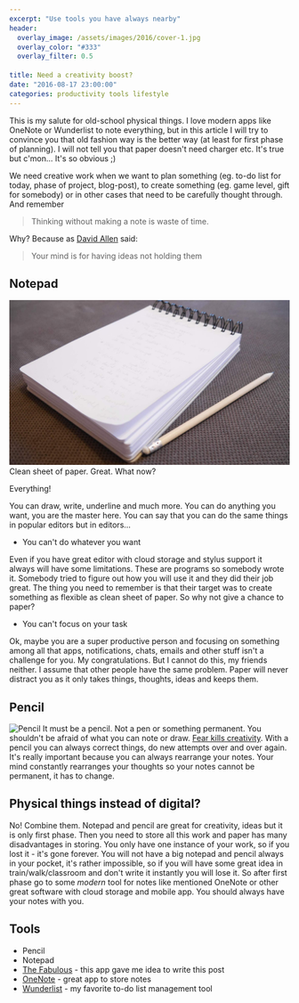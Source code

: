 ```yaml
---
excerpt: "Use tools you have always nearby"
header:
  overlay_image: /assets/images/2016/cover-1.jpg
  overlay_color: "#333"
  overlay_filter: 0.5

title: Need a creativity boost?
date: "2016-08-17 23:00:00"
categories: productivity tools lifestyle
---
```

This is my salute for old-school physical things. I love modern apps like OneNote or Wunderlist to note everything, but in this article I will try to convince you that old fashion way is the better way (at least for first phase of planning). I will not tell you that paper doesn't need charger etc. It's true but c'mon... It's so obvious ;)

We need creative work when we want to plan something (eg. to-do list for today, phase of project, blog-post), to create something (eg. game level, gift for somebody) or in other cases that need to be carefully thought through. And remember
>Thinking without making a note is waste of time.

Why? Because as [David Allen](http://gettingthingsdone.com/) said:
>Your mind is for having ideas not holding them

## Notepad
![Notepad photo](/assets/images/2016/notepad--2-.jpg)
Clean sheet of paper. 
Great. 
What now? 

Everything!

You can draw, write, underline and much more. You can do anything you want, you are the master here. You can say that you can do the same things in popular editors but in editors...

- You can't do whatever you want

Even if you have great editor with cloud storage and stylus support it always will have some limitations. These are programs so somebody wrote it. Somebody tried to figure out how you will use it and they did their job great. The thing you need to remember is that their target was to create something as flexible as clean sheet of paper. So why not give a chance to paper?

- You can't focus on your task

Ok, maybe you are a super productive person and focusing on something among all that apps, notifications, chats, emails and other stuff isn't a challenge for you. My congratulations. But I cannot do this, my friends neither. I assume that other people have the same problem. Paper will never distract you as it only takes things, thoughts, ideas and keeps them.

## Pencil
![Pencil](https://pencildrawingblog.joomla.com/images/2.jpg)
It must be a pencil. Not a pen or something permanent. You shouldn't be afraid of what you can note or draw. [Fear kills creativity](https://www.youtube.com/watch?v=OKd1IMXcAUU). With a pencil you can always correct things, do new attempts over and over again. It's really important because you can always rearrange your notes. Your mind constantly rearranges your thoughts so your notes cannot be permanent, it has to change.
## Physical things instead of digital?
No! Combine them. Notepad and pencil are great for creativity, ideas but it is only first phase. Then you need to store all this work and paper has many disadvantages in storing. You only have one instance of your work, so if you lost it - it's gone forever. You will not have a big notepad and pencil always in your pocket, it's rather impossible, so if you will have some great idea in train/walk/classroom and don't write it instantly you will lose it. So after first phase go to some _modern_ tool for notes like mentioned OneNote or other great software with cloud storage and mobile app. You should always have your notes with you.

## Tools

* Pencil
* Notepad
* [The Fabulous](http://www.thefabulous.co/) - this app gave me idea to write this post
* [OneNote](https://www.onenote.com/) - great app to store notes
* [Wunderlist](https://www.wunderlist.com/) - my favorite to-do list management tool 